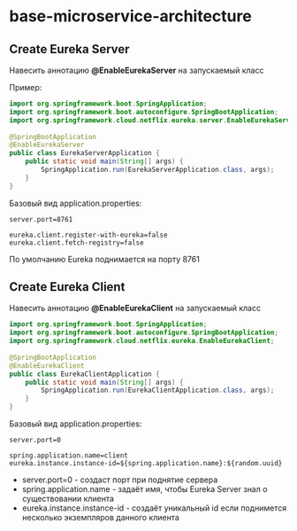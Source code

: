 # base-microservice-architecture

## Create Eureka Server

Навесить аннотацию **@EnableEurekaServer** на запускаемый класс

Пример:
```java  
import org.springframework.boot.SpringApplication;  
import org.springframework.boot.autoconfigure.SpringBootApplication;  
import org.springframework.cloud.netflix.eureka.server.EnableEurekaServer;  
  
@SpringBootApplication  
@EnableEurekaServer  
public class EurekaServerApplication {  
	public static void main(String[] args) {       			 
		SpringApplication.run(EurekaServerApplication.class, args);    
	}
}  
```  

Базовый вид application.properties:

```properties  
server.port=8761  
  
eureka.client.register-with-eureka=false  
eureka.client.fetch-registry=false  
```  

По умолчанию Eureka поднимается на порту 8761

## Create Eureka Client

Навесить аннотацию **@EnableEurekaClient** на запускаемый класс

```java
import org.springframework.boot.SpringApplication;  
import org.springframework.boot.autoconfigure.SpringBootApplication;  
import org.springframework.cloud.netflix.eureka.EnableEurekaClient;  
  
@SpringBootApplication  
@EnableEurekaClient  
public class EurekaClientApplication {  
    public static void main(String[] args) {  
        SpringApplication.run(EurekaClientApplication.class, args);  
    }  
}
```

Базовый вид application.properties:

```properties  
server.port=0

spring.application.name=client  
eureka.instance.instance-id=${spring.application.name}:${random.uuid}
```  

+ server.port=0 - создаст порт при поднятие сервера
+ spring.application.name - задаёт имя, чтобы Eureka Server знал о существовании клиента
+ eureka.instance.instance-id - создаёт уникальный id если поднимется несколько экземпляров данного клиента


